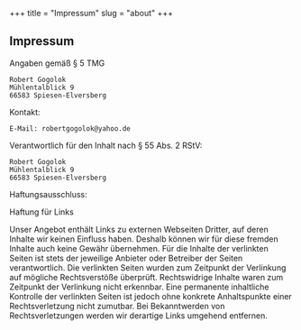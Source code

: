 +++
title = "Impressum"
slug =  "about"
+++

## Impressum

Angaben gemäß § 5 TMG

```
Robert Gogolok
Mühlentalblick 9
66583 Spiesen-Elversberg
```

Kontakt:
```
E-Mail: robertgogolok@yahoo.de
```

Verantwortlich für den Inhalt nach § 55 Abs. 2 RStV:
```
Robert Gogolok
Mühlentalblick 9
66583 Spiesen-Elversberg
```

Haftungsausschluss:

Haftung für Links

Unser Angebot enthält Links zu externen Webseiten Dritter, auf deren Inhalte wir keinen Einfluss haben. Deshalb können wir für diese fremden Inhalte auch keine Gewähr übernehmen. Für die Inhalte der verlinkten Seiten ist stets der jeweilige Anbieter oder Betreiber der Seiten verantwortlich. Die verlinkten Seiten wurden zum Zeitpunkt der Verlinkung auf mögliche Rechtsverstöße überprüft. Rechtswidrige Inhalte waren zum Zeitpunkt der Verlinkung nicht erkennbar. Eine permanente inhaltliche Kontrolle der verlinkten Seiten ist jedoch ohne konkrete Anhaltspunkte einer Rechtsverletzung nicht zumutbar. Bei Bekanntwerden von Rechtsverletzungen werden wir derartige Links umgehend entfernen.
